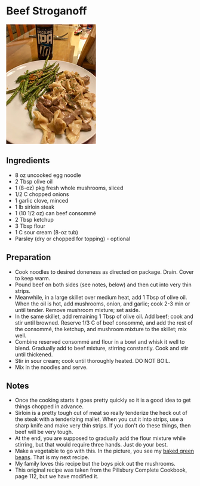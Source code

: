 # Beef Stroganoff

![Beef Stroganoff](https://github.com/FoodieNerds/cookbook/blob/master/main-course/images/BeefStroganoff.jpg)

## Ingredients

* 8 oz uncooked egg noodle
* 2 Tbsp olive oil
* 1 (8-oz) pkg fresh whole mushrooms, sliced
* 1/2 C chopped onions
* 1 garlic clove, minced
* 1 lb sirloin steak
* 1 (10 1/2 oz) can beef consommé
* 2 Tbsp ketchup
* 3 Tbsp flour
* 1 C sour cream (8-oz tub)
* Parsley (dry or chopped for topping) - optional

## Preparation

* Cook noodles to desired doneness as directed on package. Drain. Cover to keep warm.  
* Pound beef on both sides (see notes, below) and then cut into very thin strips.
* Meanwhile, in a large skillet over medium heat, add 1 Tbsp of olive oil. When the oil is hot, add mushrooms, onion, and garlic; cook 2-3 min or until tender. Remove mushroom mixture; set aside.  
* In the same skillet, add remaining 1 Tbsp of olive oil. Add beef; cook and stir until browned.
Reserve 1/3 C of beef consommé, and add the rest of the consommé, the ketchup, and mushroom mixture to the skillet; mix well.  
* Combine reserved consommé and flour in a bowl and whisk it well to blend. Gradually add to beef mixture, stirring constantly. Cook and stir until thickened.
* Stir in sour cream; cook until thoroughly heated. DO NOT BOIL.
* Mix in the noodles and serve.

## Notes

* Once the cooking starts it goes pretty quickly so it is a good idea to get things chopped in advance.
* Sirloin is a pretty tough cut of meat so really tenderize the heck out of the steak with a tenderizing mallet. When you cut it into strips, use a sharp knife and make very thin strips. If you don't do these things, then beef will be very tough.
* At the end, you are supposed to gradually add the flour mixture while stirring, but that would require three hands. Just do your best.
* Make a vegetable to go with this. In the picture, you see my [baked green beans](https://github.com/FoodieNerds/cookbook/blob/master/vegetables/GarlicBakedGreenBeans.md). That is my next recipe.
* My family loves this recipe but the boys pick out the mushrooms.
* This original recipe was taken from the Pillsbury Complete Cookbook, page 112, but we have modified it.
